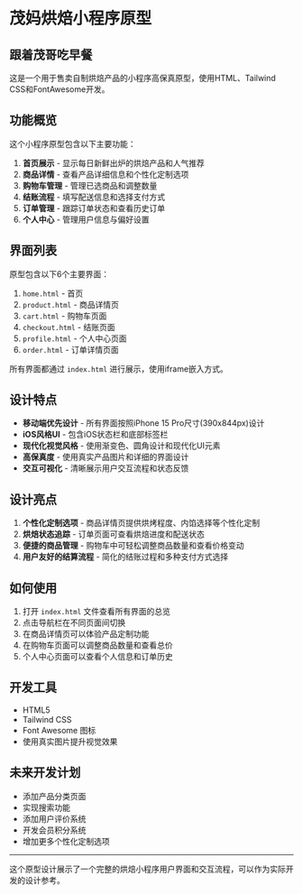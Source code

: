 # 茂妈烘焙小程序原型
## 跟着茂哥吃早餐

这是一个用于售卖自制烘焙产品的小程序高保真原型，使用HTML、Tailwind CSS和FontAwesome开发。

## 功能概览

这个小程序原型包含以下主要功能：

1. **首页展示** - 显示每日新鲜出炉的烘焙产品和人气推荐
2. **商品详情** - 查看产品详细信息和个性化定制选项
3. **购物车管理** - 管理已选商品和调整数量
4. **结账流程** - 填写配送信息和选择支付方式
5. **订单管理** - 跟踪订单状态和查看历史订单
6. **个人中心** - 管理用户信息与偏好设置

## 界面列表

原型包含以下6个主要界面：

1. `home.html` - 首页
2. `product.html` - 商品详情页
3. `cart.html` - 购物车页面
4. `checkout.html` - 结账页面
5. `profile.html` - 个人中心页面
6. `order.html` - 订单详情页面

所有界面都通过 `index.html` 进行展示，使用iframe嵌入方式。

## 设计特点

- **移动端优先设计** - 所有界面按照iPhone 15 Pro尺寸(390x844px)设计
- **iOS风格UI** - 包含iOS状态栏和底部标签栏
- **现代化视觉风格** - 使用渐变色、圆角设计和现代化UI元素
- **高保真度** - 使用真实产品图片和详细的界面设计
- **交互可视化** - 清晰展示用户交互流程和状态反馈

## 设计亮点

1. **个性化定制选项** - 商品详情页提供烘烤程度、内馅选择等个性化定制
2. **烘焙状态追踪** - 订单页面可查看烘焙进度和配送状态
3. **便捷的商品管理** - 购物车中可轻松调整商品数量和查看价格变动
4. **用户友好的结算流程** - 简化的结账过程和多种支付方式选择

## 如何使用

1. 打开 `index.html` 文件查看所有界面的总览
2. 点击导航栏在不同页面间切换
3. 在商品详情页可以体验产品定制功能
4. 在购物车页面可以调整商品数量和查看总价
5. 个人中心页面可以查看个人信息和订单历史

## 开发工具

- HTML5
- Tailwind CSS
- Font Awesome 图标
- 使用真实图片提升视觉效果

## 未来开发计划

- 添加产品分类页面
- 实现搜索功能
- 添加用户评价系统
- 开发会员积分系统
- 增加更多个性化定制选项

---

这个原型设计展示了一个完整的烘焙小程序用户界面和交互流程，可以作为实际开发的设计参考。 